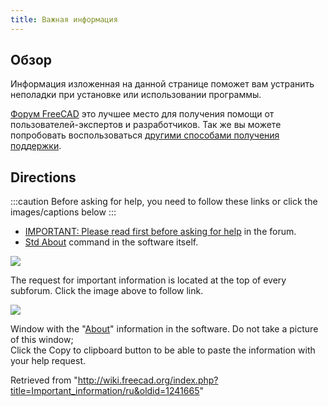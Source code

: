 ```yaml
---
title: Важная информация
---
```

## Обзор

Информация изложенная на данной странице поможет вам устранить неполадки при установке или использовании программы.

[Форум FreeCAD](https://forum.freecadweb.org/viewforum.php?f=3) это лучшее место для получения помощи от пользователей-экспертов и разработчиков. Так же вы можете попробовать воспользоваться [другими способами получения поддержки](/Help/ru "Help/ru").

## Directions

:::caution
Before asking for help, you need to follow these links or click the images/captions below
:::

* [IMPORTANT: Please read first before asking for help](https://forum.freecadweb.org/viewtopic.php?f=3&t=2264) in the forum.
* [Std About](/Std_About "Std About") command in the software itself.

[![](/images/3/3d/Important_information-updated.png)](https://forum.freecadweb.org/viewtopic.php?f=3&t=2264)

The request for important information is located at the top of every subforum. Click the image above to follow link.

![](/images/Std_About_example.png)

Window with the "[About](/Std_About "Std About")" information in the software. Do not take a picture of this window;  
Click the Copy to clipboard button to be able to paste the information with your help request.

Retrieved from "<http://wiki.freecad.org/index.php?title=Important_information/ru&oldid=1241665>"